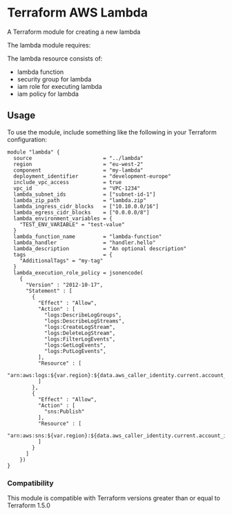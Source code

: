 Terraform AWS Lambda
===================================

A Terraform module for creating a new lambda

The lambda module requires:

The lambda resource consists of:

- lambda function
- security group for lambda
- iam role for executing lambda
- iam policy for lambda

Usage
-----

To use the module, include something like the following in your Terraform
configuration:

```hcl-terraform
module "lambda" {
  source                       = "../lambda"
  region                       = "eu-west-2"
  component                    = "my-lambda"
  deployment_identifier        = "development-europe"
  include_vpc_access           = true
  vpc_id                       = "VPC-1234"
  lambda_subnet_ids            = ["subnet-id-1"]
  lambda_zip_path              = "lambda.zip"
  lambda_ingress_cidr_blocks   = ["10.10.0.0/16"]
  lambda_egress_cidr_blocks    = ["0.0.0.0/8"]
  lambda_environment_variables = {
    "TEST_ENV_VARIABLE" = "test-value"
  }
  lambda_function_name         = "lambda-function"
  lambda_handler               = "handler.hello"
  lambda_description           = "An optional description"
  tags                         = {
    "AdditionalTags" = "my-tag"
  }
  lambda_execution_role_policy = jsonencode(
    {
      "Version" : "2012-10-17",
      "Statement" : [
        {
          "Effect" : "Allow",
          "Action" : [
            "logs:DescribeLogGroups",
            "logs:DescribeLogStreams",
            "logs:CreateLogStream",
            "logs:DeleteLogStream",
            "logs:FilterLogEvents",
            "logs:GetLogEvents",
            "logs:PutLogEvents",
          ],
          "Resource" : [
            "arn:aws:logs:${var.region}:${data.aws_caller_identity.current.account_id}:*"
          ]
        },
        {
          "Effect" : "Allow",
          "Action" : [
            "sns:Publish"
          ],
          "Resource" : [
            "arn:aws:sns:${var.region}:${data.aws_caller_identity.current.account_id}:*"
          ]
        }
      ]
    })
}
```

### Compatibility

This module is compatible with Terraform versions greater than or equal to
Terraform 1.5.0
